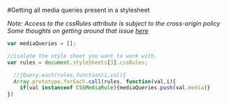 #Getting all media queries present in a stylesheet 


*Note: Access to the cssRules attribute is subject to the cross-origin policy*  
*Some thoughts on getting around that issue [here](http://stackoverflow.com/questions/3211536/accessing-cross-domain-style-sheet-with-cssrules)* 

```javascript
var mediaQueries = [];

//isolate the style sheet you want to work with. 
var rules = document.styleSheets[3].cssRules;

  //jQuery.each(rules,function(i,val){
  Array.prototype.forEach.call(rules, function(val,i){
    if(val instanceof CSSMediaRule){mediaQueries.push(val.media)}
})
```